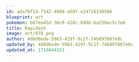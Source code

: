 ```yaml
---
id: ada78f1d-7342-490d-a50f-e24726130566
blueprint: art
pokemon: b87ea45d-36c9-418c-8406-ba230ac5c7e8
title: Rapidash
image: art/078.png
author: 4d8d6ede-5963-429f-9c2f-74b897007e0c
updated_by: 4d8d6ede-5963-429f-9c2f-74b897007e0c
updated_at: 1716644153
---
```

